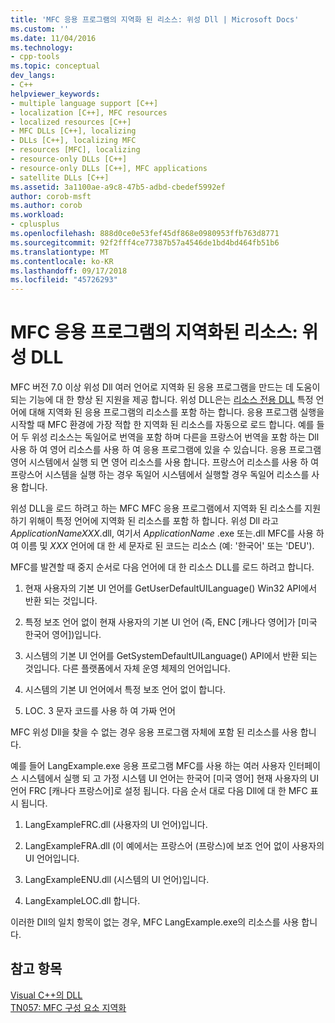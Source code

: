```yaml
---
title: 'MFC 응용 프로그램의 지역화 된 리소스: 위성 Dll | Microsoft Docs'
ms.custom: ''
ms.date: 11/04/2016
ms.technology:
- cpp-tools
ms.topic: conceptual
dev_langs:
- C++
helpviewer_keywords:
- multiple language support [C++]
- localization [C++], MFC resources
- localized resources [C++]
- MFC DLLs [C++], localizing
- DLLs [C++], localizing MFC
- resources [MFC], localizing
- resource-only DLLs [C++]
- resource-only DLLs [C++], MFC applications
- satellite DLLs [C++]
ms.assetid: 3a1100ae-a9c8-47b5-adbd-cbedef5992ef
author: corob-msft
ms.author: corob
ms.workload:
- cplusplus
ms.openlocfilehash: 888d0ce0e53fef45df868e0980953ffb763d8771
ms.sourcegitcommit: 92f2fff4ce77387b57a4546de1bd4bd464fb51b6
ms.translationtype: MT
ms.contentlocale: ko-KR
ms.lasthandoff: 09/17/2018
ms.locfileid: "45726293"
---
```

# <a name="localized-resources-in-mfc-applications-satellite-dlls"></a>MFC 응용 프로그램의 지역화된 리소스: 위성 DLL

MFC 버전 7.0 이상 위성 Dll 여러 언어로 지역화 된 응용 프로그램을 만드는 데 도움이 되는 기능에 대 한 향상 된 지원을 제공 합니다. 위성 DLL은는 [리소스 전용 DLL](../build/creating-a-resource-only-dll.md) 특정 언어에 대해 지역화 된 응용 프로그램의 리소스를 포함 하는 합니다. 응용 프로그램 실행을 시작할 때 MFC 환경에 가장 적합 한 지역화 된 리소스를 자동으로 로드 합니다. 예를 들어 두 위성 리소스는 독일어로 번역을 포함 하며 다른을 프랑스어 번역을 포함 하는 Dll 사용 하 여 영어 리소스를 사용 하 여 응용 프로그램에 있을 수 있습니다. 응용 프로그램 영어 시스템에서 실행 되 면 영어 리소스를 사용 합니다. 프랑스어 리소스를 사용 하 여 프랑스어 시스템을 실행 하는 경우 독일어 시스템에서 실행할 경우 독일어 리소스를 사용 합니다.

위성 DLL을 로드 하려고 하는 MFC MFC 응용 프로그램에서 지역화 된 리소스를 지원 하기 위해이 특정 언어에 지역화 된 리소스를 포함 하 합니다. 위성 Dll 라고 *ApplicationNameXXX*.dll, 여기서 *ApplicationName* .exe 또는.dll MFC를 사용 하 여 이름 및 *XXX* 언어에 대 한 세 문자로 된 코드는 리소스 (예: '한국어' 또는 'DEU').

MFC를 발견할 때 중지 순서로 다음 언어에 대 한 리소스 DLL를 로드 하려고 합니다.

1. 현재 사용자의 기본 UI 언어를 GetUserDefaultUILanguage() Win32 API에서 반환 되는 것입니다.

1. 특정 보조 언어 없이 현재 사용자의 기본 UI 언어 (즉, ENC [캐나다 영어]가 [미국 한국어 영어])입니다.

1. 시스템의 기본 UI 언어를 GetSystemDefaultUILanguage() API에서 반환 되는 것입니다. 다른 플랫폼에서 자체 운영 체제의 언어입니다.

1. 시스템의 기본 UI 언어에서 특정 보조 언어 없이 합니다.

1. LOC. 3 문자 코드를 사용 하 여 가짜 언어

MFC 위성 Dll을 찾을 수 없는 경우 응용 프로그램 자체에 포함 된 리소스를 사용 합니다.

예를 들어 LangExample.exe 응용 프로그램 MFC를 사용 하는 여러 사용자 인터페이스 시스템에서 실행 되 고 가정 시스템 UI 언어는 한국어 [미국 영어] 현재 사용자의 UI 언어 FRC [캐나다 프랑스어]로 설정 됩니다. 다음 순서 대로 다음 Dll에 대 한 MFC 표시 됩니다.

1. LangExampleFRC.dll (사용자의 UI 언어)입니다.

1. LangExampleFRA.dll (이 예에서는 프랑스어 (프랑스)에 보조 언어 없이 사용자의 UI 언어입니다.

1. LangExampleENU.dll (시스템의 UI 언어)입니다.

1. LangExampleLOC.dll 합니다.

이러한 Dll의 일치 항목이 없는 경우, MFC LangExample.exe의 리소스를 사용 합니다.

## <a name="see-also"></a>참고 항목

[Visual C++의 DLL](../build/dlls-in-visual-cpp.md)<br/>
[TN057: MFC 구성 요소 지역화](../mfc/tn057-localization-of-mfc-components.md)